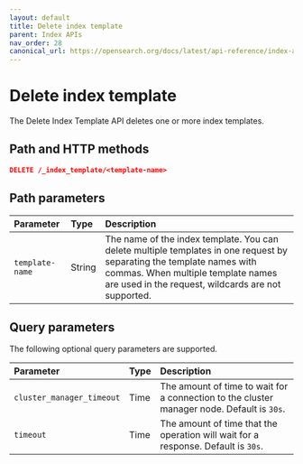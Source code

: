 ```yaml
---
layout: default
title: Delete index template
parent: Index APIs
nav_order: 28
canonical_url: https://opensearch.org/docs/latest/api-reference/index-apis/delete-index-template/
---
```


# Delete index template

The Delete Index Template API deletes one or more index templates.

## Path and HTTP methods

```json
DELETE /_index_template/<template-name>
```

## Path parameters

Parameter | Type | Description
:--- | :--- | :---
`template-name` | String | The name of the index template. You can delete multiple templates in one request by separating the template names with commas. When multiple template names are used in the request, wildcards are not supported.

## Query parameters

The following optional query parameters are supported.

Parameter | Type | Description
:--- | :--- | :---
`cluster_manager_timeout` | Time | The amount of time to wait for a connection to the cluster manager node. Default is `30s`.
`timeout` | Time | The amount of time that the operation will wait for a response. Default is `30s`.

